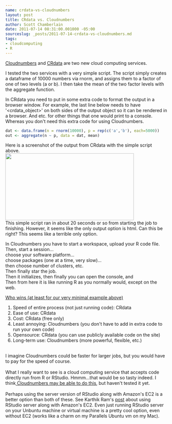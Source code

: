 ```yaml
---
name: crdata-vs-cloudnumbers
layout: post
title: CRdata vs. Cloudnumbers
author: Scott Chamberlain
date: 2011-07-14 08:31:00.001000 -05:00
sourceslug: _posts/2011-07-14-crdata-vs-cloudnumbers.md
tags:
- cloudcomputing
- R
---
```

<a href="http://www.cloudnumbers.com/">Cloudnumbers</a> and <a href="http://crdata.org/">CRdata</a> are two new cloud computing services.

I tested the two services with a very simple script. The script simply creates a dataframe of 10000 numbers via rnorm, and assigns them to a factor of one of two levels (a or b). I then take the mean of the two factor levels with the aggregate function.

In CRdata you need to put in some extra code to format the output in a browser window. For example, the last line below needs to have '&lt;crdata_object&gt;' on both sides of the output object so it can be rendered in a browser. And etc. for other things that one would print to a console. Whereas you don't need this extra code for using Cloudnumbers.

```r
dat <- data.frame(n = rnorm(10000), p = rep(c('a','b'), each=5000))
out <- aggregate(n ~ p, data = dat, mean)
```

Here is a screenshot of the output from CRdata with the simple script above.<br /><img height="208" src="http://f.cl.ly/items/1D090q2N0Y3a410W262V/Screen%20shot%202011-07-14%20at%208.04.33%20AM.png" width="400" /><br />This simple script ran in about 20 seconds or so from starting the job to finishing. However, it seems like the only output option is html. Can this be right? This seems like a terrible only option.

In Cloudnumbers you have to start a workspace, upload your R code file.<br />Then, start a session...<br />choose your software platform...<br />choose packages (one at a time, very slow)...<br />then choose number of clusters, etc.<br />Then finally star the job.<br />Then it initializes, then finally you can open the console, and<br />Then from here it is like running R as you normally would, except on the web.

<u>Who wins (at least for our very minimal example above)</u>

<ol><li>Speed of entire process (not just running code): CRdata</li><li>Ease of use: CRdata</li><li>Cost: CRdata (free only)</li><li>Least annoying: Cloudnumbers (you don't have to add in extra code to run your own code)</li><li>Opensource: CRdata (you can use publicly available code on the site)</li><li>Long-term use: Cloudnumbers (more powerful, flexible, etc.)</li></ol><div><br /></div><div>I imagine Cloudnumbers could be faster for larger jobs, but you would have to pay for the speed of course.&nbsp;</div><div><br /></div><div>What I really want to see is a cloud computing service that accepts code directly run from R or RStudio. Hmmm...that would be so tasty indeed. I think<a href="http://cloudnumbers.zendesk.com/entries/20199198-using-an-external-terminal-ssh-console"> Cloudnumbers may be able to do this</a>, but haven't tested it yet.&nbsp;&nbsp;</div><div><br /></div><div>Perhaps using the server version of RStudio along with Amazon's EC2 is a better option than both of these. See Karthik Ram's <a href="http://inundata.org/2011/03/30/r-ec2-rstudio-server/">post</a> about using RStudio server along with Amazon's EC2. Even just running RStudio server on your Unbuntu machine or virtual machine is a pretty cool option, even without EC2 (works like a charm on my Parallels Ubuntu vm on my Mac).&nbsp;</div>
